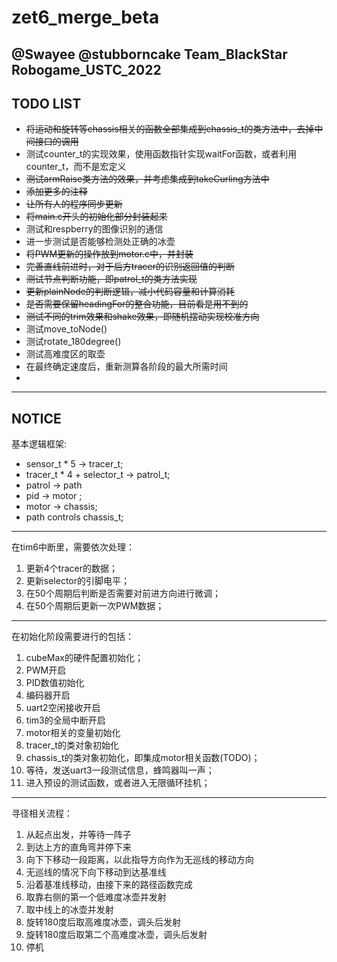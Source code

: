 # zet6_merge_beta

## @Swayee @stubborncake Team_BlackStar Robogame_USTC_2022

## TODO LIST

- ~~将运动和旋转等chassis相关的函数全部集成到chassis_t的类方法中，去掉中间接口的调用~~
- 测试counter_t的实现效果，使用函数指针实现waitFor函数，或者利用counter_t，而不是宏定义
- ~~测试armRaise类方法的效果，并考虑集成到takeCurling方法中~~
- ~~添加更多的注释~~
- ~~让所有人的程序同步更新~~
- ~~将main.c开头的初始化部分封装起来~~
- 测试和respberry的图像识别的通信
- 进一步测试是否能够检测处正确的冰壶
- ~~将PWM更新的操作放到motor.c中，并封装~~
- ~~完善直线前进时，对于后方tracer的识别返回值的判断~~
- ~~测试节点判断功能，即patrol_t的类方法实现~~
- ~~更新plainNode的判断逻辑，减小代码容量和计算消耗~~
- ~~是否需要保留headingFor的整合功能，目前看是用不到的~~
- ~~测试不同的trim效果和shake效果，即随机摆动实现校准方向~~
- 测试move_toNode()
- 测试rotate_180degree()
- 测试高难度区的取壶
- 在最终确定速度后，重新测算各阶段的最大所需时间
- 

-----

## NOTICE

基本逻辑框架:
- sensor_t * 5 -> tracer_t;
- tracer_t * 4 + selector_t -> patrol_t;
- patrol -> path
- pid -> motor ;
- motor -> chassis;
- path controls chassis_t;

------

在tim6中断里，需要依次处理：
1. 更新4个tracer的数据；
2. 更新selector的引脚电平；
3. 在50个周期后判断是否需要对前进方向进行微调；
4. 在50个周期后更新一次PWM数据；

------

在初始化阶段需要进行的包括：
1. cubeMax的硬件配置初始化；
2. PWM开启
3. PID数值初始化
4. 编码器开启
5. uart2空闲接收开启
6. tim3的全局中断开启
7. motor相关的变量初始化
8. tracer_t的类对象初始化
9. chassis_t的类对象初始化，即集成motor相关函数(TODO)；
10. 等待，发送uart3一段测试信息，蜂鸣器叫一声；
11. 进入预设的测试函数，或者进入无限循环挂机；

---------

寻径相关流程：
1. 从起点出发，并等待一阵子
2. 到达上方的直角弯并停下来
3. 向下下移动一段距离，以此指导方向作为无巡线的移动方向
4. 无巡线的情况下向下移动到达基准线
5. 沿着基准线移动，由接下来的路径函数完成
6. 取靠右侧的第一个低难度冰壶并发射
7. 取中线上的冰壶并发射
8. 旋转180度后取高难度冰壶，调头后发射
9. 旋转180度后取第二个高难度冰壶，调头后发射
10. 停机
